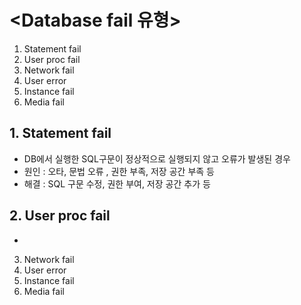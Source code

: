 # &lt;Database fail 유형>

1. Statement fail
2. User proc fail
3. Network fail
4. User error
5. Instance fail
6. Media fail

## 1. Statement fail
- DB에서 실행한 SQL구문이 정상적으로 실행되지 않고 오류가 발생된 경우
- 원인 : 오타, 문법 오류 , 권한 부족, 저장 공간 부족 등
- 해결 : SQL 구문 수정, 권한 부여, 저장 공간 추가 등 

## 2. User proc fail
- 
3. Network fail
4. User error
5. Instance fail
6. Media fail
